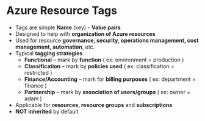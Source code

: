 # Azure Resource Tags

- Tags are simple **Name** (key) - **Value pairs**
- Designed to help with **organization of Azure resources**
- Used for resource **governance, security, operations management, cost management, automation**, etc.
- Typical **tagging strategies**
    - **Functional** – mark by **function** ( ex: environment = production )
    - **Classification** – mark by **policies used** ( ex: classification = restricted )
    - **Finance/Accounting** – mark for **billing purposes** ( ex: department = finance )
    - **Partnership** – mark by **association of users/groups** ( ex: owner = adam )
- Applicable for **resources, resource groups** and **subscriptions**
- **NOT inherited** by default